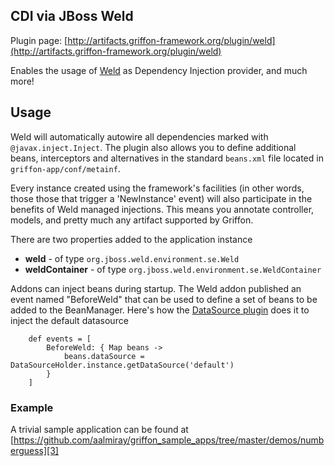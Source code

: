 
CDI via JBoss Weld
------------------

Plugin page: [http://artifacts.griffon-framework.org/plugin/weld](http://artifacts.griffon-framework.org/plugin/weld)


Enables the usage of [Weld][1] as Dependency Injection provider, and much more!

Usage
-----

Weld will automatically autowire all dependencies marked with `@javax.inject.Inject`. The plugin also allows you to define
additional beans, interceptors and alternatives in the standard `beans.xml` file located in `griffon-app/conf/metainf`.

Every instance created using the framework's facilities (in other words, those those that trigger a 'NewInstance' event) will
also participate in the benefits of Weld managed injections. This means you annotate controller, models, and pretty much any
artifact supported by Griffon.

There are two properties added to the application instance

 * **weld** - of type `org.jboss.weld.environment.se.Weld`
 * **weldContainer** - of type `org.jboss.weld.environment.se.WeldContainer`

Addons can inject beans during startup. The Weld addon published an event named "BeforeWeld" that can be used to define a set
of beans to be added to the BeanManager. Here's how the [DataSource plugin][2] does it to inject the default datasource

        def events = [
            BeforeWeld: { Map beans ->
                beans.dataSource = DataSourceHolder.instance.getDataSource('default')
            }
        ]

### Example

A trivial sample application can be found at [https://github.com/aalmiray/griffon_sample_apps/tree/master/demos/numberguess][3]

[1]: http://seamframework.org/Weld
[2]: /plugin/datasource
[3]: https://github.com/aalmiray/griffon_sample_apps/tree/master/demos/numberguess

